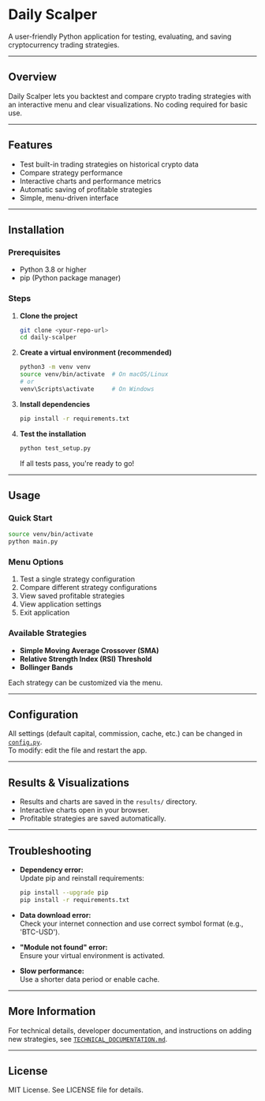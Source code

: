 # Daily Scalper

A user-friendly Python application for testing, evaluating, and saving cryptocurrency trading strategies.

---

## Overview

Daily Scalper lets you backtest and compare crypto trading strategies with an interactive menu and clear visualizations. No coding required for basic use.

---

## Features

- Test built-in trading strategies on historical crypto data
- Compare strategy performance
- Interactive charts and performance metrics
- Automatic saving of profitable strategies
- Simple, menu-driven interface

---

## Installation

### Prerequisites

- Python 3.8 or higher
- pip (Python package manager)

### Steps

1. **Clone the project**
   ```bash
   git clone <your-repo-url>
   cd daily-scalper
   ```

2. **Create a virtual environment (recommended)**
   ```bash
   python3 -m venv venv
   source venv/bin/activate  # On macOS/Linux
   # or
   venv\Scripts\activate     # On Windows
   ```

3. **Install dependencies**
   ```bash
   pip install -r requirements.txt
   ```

4. **Test the installation**
   ```bash
   python test_setup.py
   ```
   If all tests pass, you're ready to go!

---

## Usage

### Quick Start

```bash
source venv/bin/activate
python main.py
```

### Menu Options

1. Test a single strategy configuration
2. Compare different strategy configurations
3. View saved profitable strategies
4. View application settings
5. Exit application

### Available Strategies

- **Simple Moving Average Crossover (SMA)**
- **Relative Strength Index (RSI) Threshold**
- **Bollinger Bands**

Each strategy can be customized via the menu.

---

## Configuration

All settings (default capital, commission, cache, etc.) can be changed in [`config.py`](config.py).  
To modify: edit the file and restart the app.

---

## Results & Visualizations

- Results and charts are saved in the `results/` directory.
- Interactive charts open in your browser.
- Profitable strategies are saved automatically.

---

## Troubleshooting

- **Dependency error:**  
  Update pip and reinstall requirements:
  ```bash
  pip install --upgrade pip
  pip install -r requirements.txt
  ```

- **Data download error:**  
  Check your internet connection and use correct symbol format (e.g., 'BTC-USD').

- **"Module not found" error:**  
  Ensure your virtual environment is activated.

- **Slow performance:**  
  Use a shorter data period or enable cache.

---

## More Information

For technical details, developer documentation, and instructions on adding new strategies, see [`TECHNICAL_DOCUMENTATION.md`](TECHNICAL_DOCUMENTATION.md).

---

## License

MIT License. See LICENSE file for details.
